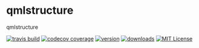# qmlstructure
qmlstructure

[![travis build](https://img.shields.io/travis/minicast/qmlstructure.svg?style=flat-square)](https://travis-ci.org/minicast/qmlstructure)
[![codecov coverage]( 	https://img.shields.io/codecov/c/github/minicast/qmlstructure.svg?style=flat-square)](https://codecov.io/minicast/qmlstructure)
[![version](https://img.shields.io/npm/v/minicast/qmlstructure.svg?style=flat-square)](https://www.npmjs.com/package/qmlstructure)
[![downloads](https://img.shields.io/npm/dm/minicast/qmlstructure.svg?style=flat-square)](https://www.npmjs.com/package/qmlstructure)
[![MIT License](https://img.shields.io/npm/l/minicast/qmlstructure.svg?style=flat-square)](https://opensource.org/licenses/MIT)
